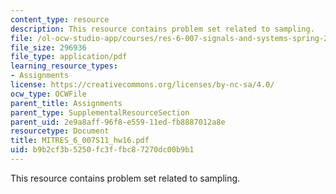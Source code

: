 ```yaml
---
content_type: resource
description: This resource contains problem set related to sampling.
file: /ol-ocw-studio-app/courses/res-6-007-signals-and-systems-spring-2011/b9b2cf3b5250fc3ffbc87270dc00b9b1_MITRES_6_007S11_hw16.pdf
file_size: 296936
file_type: application/pdf
learning_resource_types:
- Assignments
license: https://creativecommons.org/licenses/by-nc-sa/4.0/
ocw_type: OCWFile
parent_title: Assignments
parent_type: SupplementalResourceSection
parent_uid: 2e9a8aff-96f8-e559-11ed-fb8887012a8e
resourcetype: Document
title: MITRES_6_007S11_hw16.pdf
uid: b9b2cf3b-5250-fc3f-fbc8-7270dc00b9b1
---
```

This resource contains problem set related to sampling.